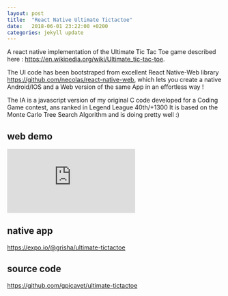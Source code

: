 ```yaml
---
layout: post
title:  "React Native Ultimate Tictactoe"
date:   2018-06-01 23:22:00 +0200
categories: jekyll update
---
```


A react native implementation of the Ultimate Tic Tac Toe game described here : <https://en.wikipedia.org/wiki/Ultimate_tic-tac-toe>.

The UI code has been bootstraped from excellent React Native-Web library <https://github.com/necolas/react-native-web>, which lets you create a native Android/IOS and a Web version of the same App in an effortless way !

The IA is a javascript version of my original C code developed for a Coding Game contest, ans ranked in Legend League 40th/+1300
It is based on the Monte Carlo Tree Search Algorithm and is doing pretty well :)

## web demo
<iframe src='https://gpicavet.github.io/assets/ultimate-tictactoe/index.html' frameborder="0" allowfullscreen ></iframe>
 

## native app
https://expo.io/@grisha/ultimate-tictactoe

## source code
<https://github.com/gpicavet/ultimate-tictactoe>
